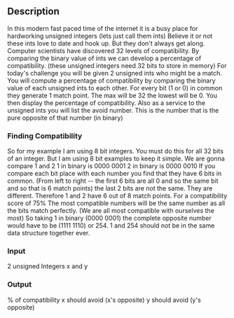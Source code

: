 ## Description
In this modern fast paced time of the internet it is a busy place for hardworking unsigned integers (lets just call them ints) Believe it or not these ints love to date and hook up. But they don't always get along.
Computer scientists have discovered 32 levels of compatibility. By comparing the binary value of ints we can develop a percentage of compatibility. (these unsigned integers need 32 bits to store in memory)
For today's challenge you will be given 2 unsigned ints who might be a match. You will compute a percentage of compatibility by comparing the binary value of each unsigned ints to each other. For every bit (1 or 0) in common they generate 1 match point. The max will be 32 the lowest will be 0. You then display the percentage of compatibility.
Also as a service to the unsigned ints you will list the avoid number. This is the number that is the pure opposite of that number (in binary)

### Finding Compatibility
So for my example I am using 8 bit integers. You must do this for all 32 bits of an integer. But I am using 8 bit examples to keep it simple.
We are gonna compare 1 and 2
 1 in binary is 0000 0001
 2 in binary is 0000 0010
If you compare each bit place with each number you find that they have 6 bits in common. (From left to right -- the first 6 bits are all 0 and so the same bit and so that is 6 match points)
the last 2 bits are not the same. They are different.
Therefore 1 and 2 have 6 out of 8 match points. For a compatibility score of 75%
The most compatible numbers will be the same number as all the bits match perfectly. (We are all most compatible with ourselves the most)
So taking 1 in binary (0000 0001) the complete opposite number would have to be (1111 1110) or 254. 1 and 254 should not be in the same data structure together ever.

### Input
2 unsigned Integers x and y

### Output
% of compatibility
x should avoid (x's opposite)
y should avoid (y's opposite)